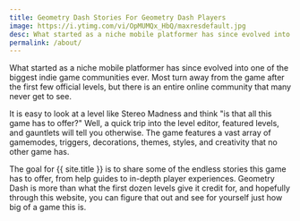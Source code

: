 ```yaml
---
title: Geometry Dash Stories For Geometry Dash Players
image: https://i.ytimg.com/vi/OpMUMQx_HbQ/maxresdefault.jpg
desc: What started as a niche mobile platformer has since evolved into one of the biggest indie game communities ever.
permalink: /about/
---
```


What started as a niche mobile platformer has since evolved into one of the biggest indie game communities ever. Most turn away from the game after the first few official levels, but there is an entire online community that many never get to see.

It is easy to look at a level like Stereo Madness and think "is that all this game has to offer?" Well, a quick trip into the level editor, featured levels, and gauntlets will tell you otherwise. The game features a vast array of gamemodes, triggers, decorations, themes, styles, and creativity that no other game has.

The goal for {{ site.title }} is to share some of the endless stories this game has to offer, from help guides to in-depth player experiences. Geometry Dash is more than what the first dozen levels give it credit for, and hopefully through this website, you can figure that out and see for yourself just how big of a game this is.